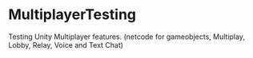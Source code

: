 # MultiplayerTesting
Testing Unity Multiplayer features. (netcode for gameobjects, Multiplay, Lobby, Relay, Voice and Text Chat)
